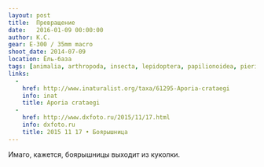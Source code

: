 ```yaml
---
layout: post
title:  Превращение
date:   2016-01-09 00:00:00
author: К.С.
gear: E-300 / 35mm macro
shoot_date: 2014-07-09
location: Ёль-база
tags: [animalia, arthropoda, insecta, lepidoptera, papilionoidea, pieridae, aporia, aporia crataegi]
links:
  -
    href: http://www.inaturalist.org/taxa/61295-Aporia-crataegi
    info: inat
    title: Aporia crataegi
  -
    href: http://www.dxfoto.ru/2015/11/17.html
    info: dxfoto.ru
    title: 2015 11 17 • Боярышница
---
```


Имаго, кажется, боярышницы выходит из куколки.
